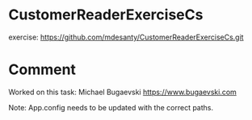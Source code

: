 # CustomerReaderExerciseCs
exercise: https://github.com/mdesanty/CustomerReaderExerciseCs.git

# Comment
Worked on this task:
Michael Bugaevski
https://www.bugaevski.com

Note:
App.config needs to be updated with the correct paths.
